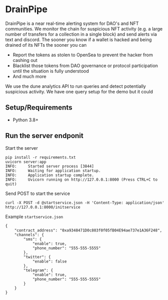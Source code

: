 # DrainPipe
DrainPipe is a near real-time alerting system for DAO's and NFT communities. We monitor the chain for
suspicious NFT activity (e.g. a large number of transfers for a collection in a single block) and send
alerts via text and discord. The sooner you know if a wallet is hacked and being drained of its NFTs
the sooner you can
* Report the tokens as stolen to OpenSea to prevent the hacker from cashing out
* Blacklist those tokens from DAO governance or protocol participation until the situation is fully understood
* And much more

We use the dune analytics API to run queries and detect potentially suspicious activity. We have one query setup
for the demo but it could


## Setup/Requirements
* Python 3.8+

## Run the server endponit

Start the server
```
pip install -r requirements.txt
uvicorn server:app
INFO:     Started server process [3844]
INFO:     Waiting for application startup.
INFO:     Application startup complete.
INFO:     Uvicorn running on http://127.0.0.1:8000 (Press CTRL+C to quit)
```

Send POST to start the service
```
curl -X POST -d @startservice.json -H 'Content-Type: application/json' http://127.0.0.1:8000/initservice
```

Example `startservice.json`
```
{
    "contract_address": "0xa9348471D0c803f0f05fB04E94ae737e1A36F248",
    "channels": {
        "sms": {
            "enable": true,
            "phone_number": "555-555-5555"
        },
        "twitter": {
            "enable": false
        },
        "telegram": {
            "enable": true,
            "phone_number": "555-555-5555"
        }
    }
}
```